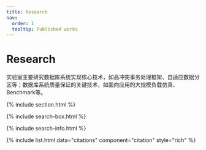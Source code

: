 ```yaml
---
title: Research
nav:
  order: 1
  tooltip: Published works
---
```


# <i class="fas fa-microscope"></i>Research

实验室主要研究数据库系统实现核心技术，如高冲突事务处理框架、自适应数据分区等；数据库系统质量保证的关键技术，如面向应用的大规模负载仿真、Benchmark等。

{% include section.html %}

{% include search-box.html %}

{% include search-info.html %}

{% include list.html data="citations" component="citation" style="rich" %}

